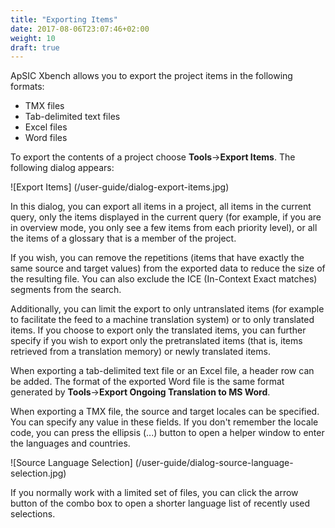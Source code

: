```yaml
---
title: "Exporting Items"
date: 2017-08-06T23:07:46+02:00
weight: 10
draft: true
---
```

ApSIC Xbench allows you to export the project items in the following formats:

* TMX files
* Tab-delimited text files
* Excel files
* Word files

To export the contents of a project choose **Tools**->**Export Items**. The following dialog appears:

![Export Items] (/user-guide/dialog-export-items.jpg)

In this dialog, you can export all items in a project, all items in the current query, only the items displayed in the current query (for example, if you are in overview mode, you only see a few items from each priority level), or all the items of a glossary that is a member of the project.

If you wish, you can remove the repetitions (items that have exactly the same source and target values) from the exported data to reduce the size of the resulting file. You can also exclude the ICE (In-Context Exact matches) segments from the search.

Additionally, you can limit the export to only untranslated items (for example to facilitate the feed to a machine translation system) or to only translated items. If you choose to export only the translated items, you can further specify if you wish to export only the pretranslated items (that is, items retrieved from a translation memory) or newly translated items.

When exporting a tab-delimited text file or an Excel file, a header row can be added. The format of the exported Word file is the same format generated by **Tools**->**Export Ongoing Translation to MS Word**.

When exporting a TMX file, the source and target locales can be specified. You can specify any value in these fields. If you don't remember the locale code, you can press the ellipsis (...) button to open a helper window to enter the languages and countries.

![Source Language Selection] (/user-guide/dialog-source-language-selection.jpg)

If you normally work with a limited set of files, you can click the arrow button of the combo box to open a shorter language list of recently used selections.

